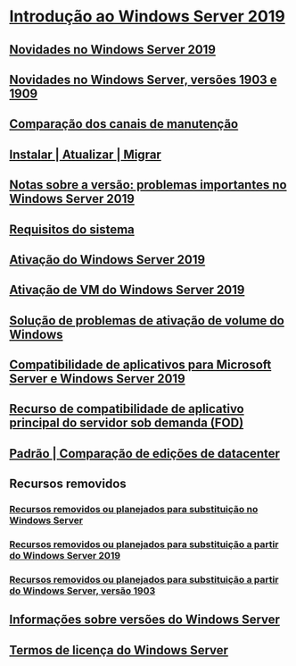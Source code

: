 # [Introdução ao Windows Server 2019](get-started-19.md) 
## [Novidades no Windows Server 2019](whats-new-19.md)
## [Novidades no Windows Server, versões 1903 e 1909](whats-new-in-windows-server-1903-1909.md)
## [Comparação dos canais de manutenção](servicing-channels-19.md)
## [Instalar | Atualizar | Migrar](install-upgrade-migrate-19.md)
## [Notas sobre a versão: problemas importantes no Windows Server 2019](rel-notes-19.md)
## [Requisitos do sistema](sys-reqs-19.md)
## [Ativação do Windows Server 2019](activation-19.md)
## [Ativação de VM do Windows Server 2019](vm-activation-19.md)
## [Solução de problemas de ativação de volume do Windows](../get-started/activation-troubleshooting-guide.md)
## [Compatibilidade de aplicativos para Microsoft Server e Windows Server 2019](app-compat-19.md)
## [Recurso de compatibilidade de aplicativo principal do servidor sob demanda (FOD)](install-fod-19.md)
## [Padrão | Comparação de edições de datacenter](editions-comparison-19.md)
## Recursos removidos
### [Recursos removidos ou planejados para substituição no Windows Server](removed-features.md)
### [Recursos removidos ou planejados para substituição a partir do Windows Server 2019](removed-features-19.md)
### [Recursos removidos ou planejados para substituição a partir do Windows Server, versão 1903](removed-features-1903.md)
## [Informações sobre versões do Windows Server](../get-started/windows-server-release-info.md)
## [Termos de licença do Windows Server](../windows-server-licensing/windows-server-licensing.md)
